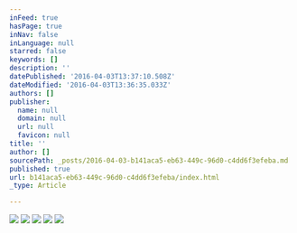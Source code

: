 ```yaml
---
inFeed: true
hasPage: true
inNav: false
inLanguage: null
starred: false
keywords: []
description: ''
datePublished: '2016-04-03T13:37:10.508Z'
dateModified: '2016-04-03T13:36:35.033Z'
authors: []
publisher:
  name: null
  domain: null
  url: null
  favicon: null
title: ''
author: []
sourcePath: _posts/2016-04-03-b141aca5-eb63-449c-96d0-c4dd6f3efeba.md
published: true
url: b141aca5-eb63-449c-96d0-c4dd6f3efeba/index.html
_type: Article

---
```

![](https://the-grid-user-content.s3-us-west-2.amazonaws.com/0710c36d-0a97-4fde-8745-013bf6787d08.jpg)
![](https://the-grid-user-content.s3-us-west-2.amazonaws.com/081ea024-3968-4030-99f8-b79217c5a698.jpg)
![](https://the-grid-user-content.s3-us-west-2.amazonaws.com/1d8cdb89-c706-4db1-8aec-ffeaa3f2fe45.jpg)
![](https://the-grid-user-content.s3-us-west-2.amazonaws.com/56ab903a-b031-4c71-972f-7301facab60b.jpg)
![](https://the-grid-user-content.s3-us-west-2.amazonaws.com/d9054f17-4bc9-4254-8208-fede7a741949.jpg)
